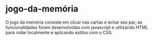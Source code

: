 # jogo-da-memória
O jogo da memória consiste em clicar nas cartas e achar seu par, as funcionalidades foram desenvolvidas com javascript e utilizando HTML para rodar localmente e aplicando estilos com o CSS.
